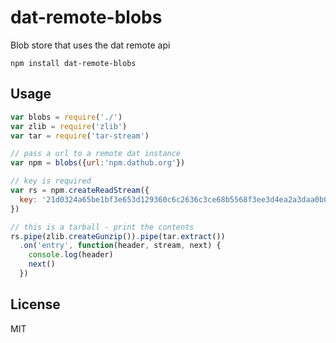 # dat-remote-blobs

Blob store that uses the dat remote api

```
npm install dat-remote-blobs
```

## Usage

``` js
var blobs = require('./')
var zlib = require('zlib')
var tar = require('tar-stream')

// pass a url to a remote dat instance
var npm = blobs({url:'npm.dathub.org'})

// key is required
var rs = npm.createReadStream({
  key: '21d0324a65be1bf3e653d129360c6c2636c3ce68b5568f3ee3d4ea2a3daa0b09'
})

// this is a tarball - print the contents
rs.pipe(zlib.createGunzip()).pipe(tar.extract())
  .on('entry', function(header, stream, next) {
    console.log(header)
    next()
  })
```

## License

MIT